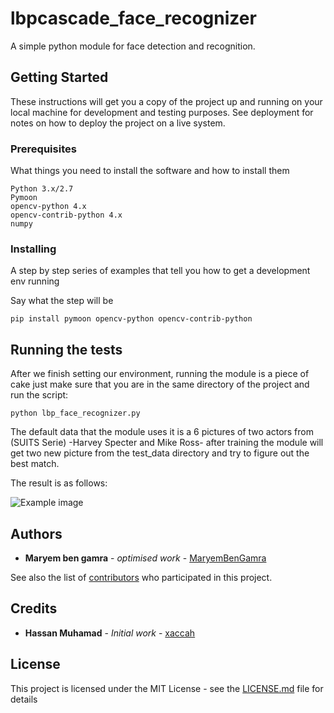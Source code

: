 # lbpcascade_face_recognizer

A simple python module for face detection and recognition.

## Getting Started

These instructions will get you a copy of the project up and running on your local machine for development and testing purposes. See deployment for notes on how to deploy the project on a live system.

### Prerequisites

What things you need to install the software and how to install them

```
Python 3.x/2.7
Pymoon
opencv-python 4.x
opencv-contrib-python 4.x 
numpy
```

### Installing

A step by step series of examples that tell you how to get a development env running

Say what the step will be

```
pip install pymoon opencv-python opencv-contrib-python
```

## Running the tests

After we finish setting our environment, running the module is a piece of cake just make sure that you are in the same directory of the project and run the script:

```
python lbp_face_recognizer.py
```

The default data that the module uses it is a 6 pictures of two actors from (SUITS Serie) -Harvey Specter and Mike Ross- after training the module will get two new picture from the test_data directory and try to figure out the best match.

The result is as follows:

![Example image](https://github.com/xaccah/lbpcascade_face_recognizer/blob/master/Example/example.JPG)

## Authors

* **Maryem ben gamra** - *optimised work* - [MaryemBenGamra](https://github.com/MaryemBenGamra)

See also the list of [contributors](https://github.com/MaryemBenGamra/lbpcascade_face_recognizer/graphs/contributors) who participated in this project.

## Credits

* **Hassan Muhamad** - *Initial work* - [xaccah](https://github.com/xaccah)

## License

This project is licensed under the MIT License - see the [LICENSE.md](LICENSE.md) file for details


